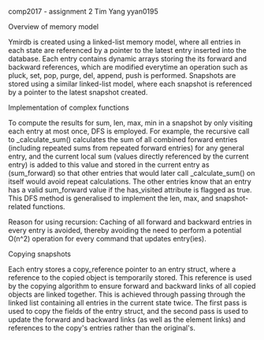comp2017 - assignment 2
Tim Yang
yyan0195

Overview of memory model

Ymirdb is created using a linked-list memory model, where all entries in each state are referenced by a pointer
to the latest entry inserted into the database. Each entry contains dynamic arrays storing the its forward and 
backward references, which are modified everytime an operation such as pluck, set, pop, purge, del, append, push 
is performed. Snapshots are stored using a similar linked-list model, where each snapshot is referenced by a pointer
to the latest snapshot created.

Implementation of complex functions

To compute the results for sum, len, max, min in a snapshot by only visiting each entry at most
once, DFS is employed. For example, the recursive call to _calculate_sum() calculates the sum of all combined forward
entries (including repeated sums from repeated forward entries) for any general entry, and the current local sum 
(values directly referenced by the current entry) is added to this value and stored in the current entry as (sum_forward)
so that other entries that would later call _calculate_sum() on itself would avoid repeat calculations. The other entries
know that an entry has a valid sum_forward value if the has_visited attribute is flagged as true. This DFS method is 
generalised to implement the len, max, and snapshot-related functions.

Reason for using recursion: Caching of all forward and backward entries in every entry is avoided, thereby
avoiding the need to perform a potential O(n^2) operation for every command that updates entry(ies). 

Copying snapshots

Each entry stores a copy_reference pointer to an entry struct, where a reference to the copied object is temporarily 
stored. This reference is used by the copying algorithm to ensure forward and backward links of all copied objects
are linked together. This is achieved through passing through the linked list containing all entries in the current
state twice. The first pass is used to copy the fields of the entry struct, and the second pass is used to 
update the forward and backward links (as well as the element links) and references to the copy's entries rather than
the original's.
